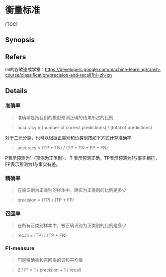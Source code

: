 # 衡量标准

[TOC]



## Synopsis

## Refers

ml的谷歌速成学堂：https://developers.google.com/machine-learning/crash-course/classification/precision-and-recall?hl=zh-cn

## Details

### 准确率

> 准确率是指我们的模型预测正确的结果所占的比例

> accuracy = (number of correct predictions) / (total of predictions)

对于二元分类，也可以根据正类别和负类别按如下方式计算准确率

> accuracy = (TP + TN) / (TP + TN + FP + FN)

P表示预测为1（预测为正类别）， T 表示预测正确，TP表示预测为1与事实相符，FP表示预测为1与事实有差。

### 精确率

> 在被识别为正类别的样本中，确实为正类别的比例是多少

> precision = (TP) / (TP + FP)

### 召回率

> 在所有正类别样本中，被正确识别为正类别的比例是多少

> recall = (TP) / (TP + FN)

### F1-measure

> F1是精确率和召回率的调和平均值

> 2 / F1 = 1 / precision + 1 / recall

